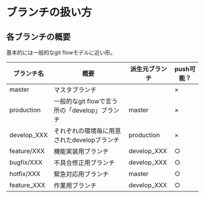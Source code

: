 # ブランチの扱い方

## 各ブランチの概要

基本的には一般的なgit flowモデルに近い形。  

|ブランチ名|概要|派生元ブランチ|push可能？|
|---|---|---|---|
|master|マスタブランチ||×|
|production|一般的なgit flowで言う所の「develop」ブランチ|master|×|
|develop_XXX|それぞれの環境毎に用意されたdevelopブランチ|production|×|
|feature/XXX|機能実装用ブランチ|develop_XXX|○|
|bugfix/XXX|不具合修正用ブランチ|develop_XXX|○|
|hotfix/XXX|緊急対応用ブランチ|master|○|
|feature_XXX|作業用ブランチ|develop_XXX|○|
